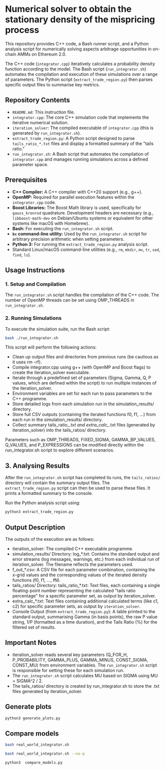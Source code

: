       
# Numerical solver to obtain the stationary density of the mispricing process

This repository provides C++ code, a Bash runner script, and a Python analysis script for numerically solving aspects arbitrage opportunities in on-chain AMMs on Ethereum 2.0. 

The C++ code (`integrator.cpp`) iteratively calculates a probability density function according to the model. The Bash script (`run_integrator.sh`) automates the compilation and execution of these simulations over a range of parameters. The Python script (`extract_trade_region.py`) then parses specific output files to summarise key metrics.

## Repository Contents

*   `README.md`: This instruction file.
*   `integrator.cpp`: The core C++ simulation code that implements the iterative numerical solution.
*   `iteration_solver`: The compiled executable of `integrator.cpp` (this is generated by `run_integrator.sh`).
*   `extract_trade_region.py`: A Python script designed to parse `tails_ratio_*.txt` files and display a formatted summary of the "tails ratio."
*   `run_integrator.sh`: A Bash script that automates the compilation of `integrator.cpp` and manages running simulations across a defined parameter space.

## Prerequisites

*   **C++ Compiler:** A C++ compiler with C++20 support (e.g., g++).
*   **OpenMP:** Required for parallel execution features within the `integrator.cpp` code.
*   **Boost Libraries:** The Boost Math library is used, specifically for `gauss_kronrod` quadrature. Development headers are necessary (e.g., `libboost-math-dev` on Debian/Ubuntu systems or equivalent for other systems like macOS with Homebrew).
*   **Bash:** For executing the `run_integrator.sh` script.
*   **`bc` command-line utility:** Used by the `run_integrator.sh` script for arbitrary precision arithmetic when setting parameters.
*   **Python 3:** For running the `extract_trade_region.py` analysis script.
*   Standard Linux/macOS command-line utilities (e.g., `rm`, `mkdir`, `mv`, `tr`, `sed`, `find`, `ls`).

## Usage Instructions

### 1. Setup and Compilation

The `run_integrator.sh` script handles the compilation of the C++ code. The number of OpenMP threads can be set using OMP_THREADS in `run_integrator.sh`.

### 2. Running Simulations

To execute the simulation suite, run the Bash script:
```bash
bash ./run_integrator.sh
```

This script will perform the following actions:

*    Clean up output files and directories from previous runs (be cautious as it uses rm -rf).
*    Compile integrator.cpp using g++ (with OpenMP and Boost flags) to create the iteration_solver executable.
*    Iterate through a predefined set of parameters (Sigma, Gamma, Q, P values, which are defined within the script) to run multiple instances of the iteration_solver.
*    Environment variables are set for each run to pass parameters to the C++ programme.
*    Store detailed logs from each simulation run in the simulation_results/ directory.
*    Store full CSV outputs (containing the iterated functions f0, f1, ...) from each run in the simulation_results/ directory.
*    Collect summary tails_ratio_*.txt and extra_calc_*.txt files (generated by iteration_solver) into the tails_ratios/ directory.

Parameters such as OMP_THREADS, FIXED_SIGMA, GAMMA_BP_VALUES, Q_VALUES, and P_EXPRESSIONS can be modified directly within the run_integrator.sh script to explore different scenarios.

## 3. Analysing Results

After the `run_integrator.sh` script has completed its runs, the `tails_ratios/` directory will contain the summary output files. The `extract_trade_region.py` script can then be used to parse these files. It prints a formatted summary to the console.

Run the Python analysis script using:

```bash
python3 extract_trade_region.py
```

## Output Description

The outputs of the execution are as follows:

*    iteration_solver: The compiled C++ executable programme.
*    simulation_results/ Directory: log_*.txt: Contains the standard output and error streams (log messages, warnings, etc.) from each individual run of iteration_solver. The filename reflects the parameters used.
*    f_out_*.csv: A CSV file for each parameter combination, containing the x-grid values and the corresponding values of the iterated density functions (f0, f1, ..., fN).
*    tails_ratios/ Directory: tails_ratio_*.txt: Text files, each containing a single floating-point number representing the calculated "tails ratio percentage" for a specific parameter set, as output by iteration_solver.
*    extra_calc_*.txt: Text files containing additional calculated terms (like c1, c2) for specific parameter sets, as output by `iteration_solver`.
*    Console Output (from `extract_trade_region.py`): A table printed to the standard output, summarising Gamma (in basis points), the raw P value string, 1/P (formatted as a time duration), and the Tails Ratio (%) for the filtered set of results.

## Important Notes

*    iteration_solver reads several key parameters (Q_FOR_H, P_PROBABILITY, GAMMA_PLUS, GAMMA_MINUS, CONST_SIGMA, CONST_MU) from environment variables. The `run_integrator.sh` script is responsible for setting these for each simulation run.
*    The `run_integrator.sh` script calculates MU based on SIGMA using MU = SIGMA^2 / 2.
*    The tails_ratios/ directory is created by run_integrator.sh to store the .txt files generated by iteration_solver.

## Generate plots

```bash
python3 generate_plots.py
```

## Compare models

```bash
bash real_world_integrator.sh
```

```bash
bash real_world_integrator.sh --no-q
```

```bash
python3  compare_models.py
```
